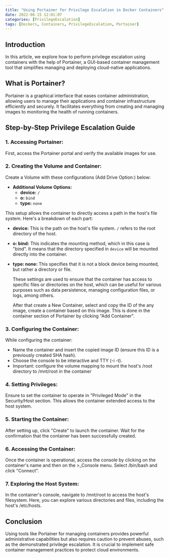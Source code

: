 ```yaml
---
title: "Using Portainer for Privilege Escalation in Docker Containers"
date: 2022-06-15 12:01:07
categories: [PrivilegeEscalation]
tags: [Dockers, Containers, PrivilegeEscalation, Portainer]
---
```


## Introduction

In this article, we explore how to perform privilege escalation using containers with the help of Portainer, a GUI-based container management tool that simplifies managing and deploying cloud-native applications.

## What is Portainer?

Portainer is a graphical interface that eases container administration, allowing users to manage their applications and container infrastructure efficiently and securely. It facilitates everything from creating and managing images to monitoring the health of running containers.

## Step-by-Step Privilege Escalation Guide

### 1. Accessing Portainer:
First, access the Portainer portal and verify the available images for use.

### 2. Creating the Volume and Container:
Create a Volume with these configurations (Add Drive Option:) below:  
- **Additional Volume Options:**
  - **device:** `/`
  - **o:** `bind`
  - **type:** `none`

 This setup allows the container to directly access a path in the host's file system. Here's a breakdown of each part:

- **device:** This is the path on the host's file system. `/` refers to the root directory of the host.
- **o: bind:** This indicates the mounting method, which in this case is "bind". It means that the directory specified in `device` will be mounted directly into the container.
- **type: none:** This specifies that it is not a block device being mounted, but rather a directory or file.

  These settings are used to ensure that the container has access to specific files or directories on the host, which can be useful for various purposes such as data persistence, managing configuration files, or logs, among others.
  
  After that create a New Container, select and copy the ID of the any image, create a container based on this image. This is done in the container section of Portainer by clicking "Add Container".

### 3. Configuring the Container:
While configuring the container:
- Name the container and insert the copied image ID (ensure this ID is a previously created SHA hash).
- Choose the console to be interactive and TTY (-i -t).
- Important: configure the volume mapping to mount the host's /root directory to /mnt/root in the container

### 4. Setting Privileges:
Ensure to set the container to operate in "Privileged Mode" in the Security/Host section. This allows the container extended access to the host system.

### 5. Starting the Container:
After setting up, click "Create" to launch the container. Wait for the confirmation that the container has been successfully created.

### 6. Accessing the Container:
Once the container is operational, access the console by clicking on the container's name and then on the >_Console menu. Select /bin/bash and click "Connect".

### 7. Exploring the Host System:
In the container's console, navigate to /mnt/root to access the host's filesystem. Here, you can explore various directories and files, including the host's /etc/hosts.

## Conclusion

Using tools like Portainer for managing containers provides powerful administrative capabilities but also requires caution to prevent abuses, such as the demonstrated privilege escalation. It is crucial to implement safe container management practices to protect cloud environments.
